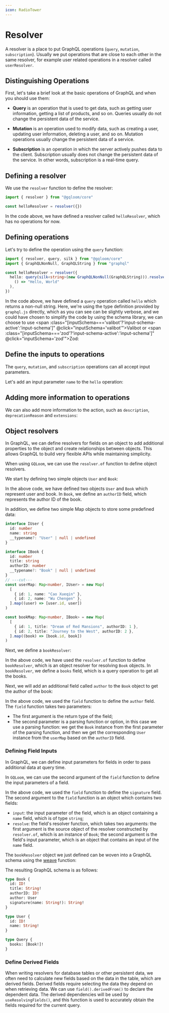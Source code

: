 ```yaml
---
icon: RadioTower
---
```

<script setup>
import { InputSchemaCodes, inputSchema } from "@/components/input-schema.tsx"
</script>
# Resolver

A resolver is a place to put GraphQL operations (`query`, `mutation`, `subscription`).
Usually we put operations that are close to each other in the same resolver, for example user related operations in a resolver called `userResolver`.

## Distinguishing Operations
First, let's take a brief look at the basic operations of GraphQL and when you should use them:

- **Query** is an operation that is used to get data, such as getting user information, getting a list of products, and so on. Queries usually do not change the persistent data of the service.

- **Mutation** is an operation used to modify data, such as creating a user, updating user information, deleting a user, and so on. Mutation operations usually change the persistent data of a service.

- **Subscription** is an operation in which the server actively pushes data to the client. Subscription usually does not change the persistent data of the service. In other words, subscription is a real-time query.

## Defining a resolver

We use the `resolver` function to define the resolver:

```ts
import { resolver } from "@gqloom/core"

const helloResolver = resolver({})
```

In the code above, we have defined a resolver called `helloResolver`, which has no operations for now.

## Defining operations

Let's try to define the operation using the `query` function:

```ts twoslash
import { resolver, query, silk } from "@gqloom/core"
import { GraphQLNonNull, GraphQLString } from "graphql"

const helloResolver = resolver({
  hello: query(silk<string>(new GraphQLNonNull(GraphQLString))).resolve(
    () => "Hello, World"
  ),
})
```

In the code above, we have defined a `query` operation called `hello` which returns a non-null string.
Here, we're using the type definition provided by `graphql.js` directly, which as you can see can be slightly verbose, and we could have chosen to simplify the code by using the schema library, we can choose to use <span :class="[inputSchema==='valibot'?'input-schema-active':'input-schema']" @click="inputSchema='valibot'">Valibot</span> or <span :class="[inputSchema==='zod'?'input-schema-active':'input-schema']"  @click="inputSchema='zod'">Zod</span>:

<InputSchemaCodes>
<template v-slot:valibot>

We can define the return type of the `hello` operation using [valibot](./schema/valibot) to define the return type of the `hello` operation:

```ts twoslash
import { resolver, query } from "@gqloom/core"
import * as v from "valibot"

const helloResolver = resolver({
  hello: query(v.string()).resolve(() => "Hello, World"),
})
```

In the code above, we use `v.string()` to define the return type of the `hello` operation. We can directly use the `valibot` schema as the `silk`.

</template>
<template v-slot:zod>

We can define the return type of the `hello` operation using [zod](./schema/zod) to define the return type of the `hello` operation:

```ts twoslash
import { resolver, query } from "@gqloom/core"
import * as z from "zod"

const helloResolver = resolver({
  hello: query(z.string()).resolve(() => "Hello, World"),
})
```

In the code above, we use `z.string()` to define the return type of the `hello` operation, and the `zodSilk` function lets us use the Schema definition of `zod` as a `silk`.
</template>
</InputSchemaCodes>

## Define the inputs to operations
The `query`, `mutation`, and `subscription` operations can all accept input parameters.

Let's add an input parameter `name` to the `hello` operation:

<InputSchemaCodes>
<template v-slot:valibot>

```ts twoslash
import { resolver, query } from '@gqloom/core'
import * as v from "valibot"

const helloResolver = resolver({
  hello: query(v.string())
    .input({ // [!code hl]
      name: v.nullish(v.string(), "World"), // [!code hl]
    }) // [!code hl]
    .resolve(({ name }) => `Hello, ${name}`),
})
```
In the code above, we passed in the `input` property in the second argument of the `query` function to define the input parameter: the `input` property is an object whose key is the name of the input parameter, and whose value is the type definition of the input parameter.

Here, we use `v.nullish(v.string(), “World”)` to define the `name` parameter, which is an optional string with a default value of `“World”`.
In the `resolve` function, we can get the value of the input parameter by the first parameter, and TypeScript will derive its type for us, in this case, we directly deconstruct to get the value of the `name` parameter.

</template>
<template v-slot:zod>

```ts twoslash
import { resolver, query } from '@gqloom/zod'
import * as z from "zod"

const helloResolver = resolver({
  hello: query(z.string())
    .input({ // [!code hl]
      name: z // [!code hl]
        .string() // [!code hl]
        .nullish() // [!code hl]
        .transform((value) => value ?? "World"), // [!code hl]
    }) // [!code hl]
    .resolve(({ name }) => `Hello, ${name}`),
})
```
In the code above, we passed in the `input` property in the second argument of the `query` function to define the input parameter: the `input` property is an object whose key is the name of the input parameter, and whose value is the type definition of the input parameter.

Here, we use `z.string().nullish()` to define the `name` parameter, which is an optional string with a default value of `“World”`.
In the `resolve` function, we can get the value of the input parameter by the first parameter, and TypeScript will derive its type for us, in this case, we directly deconstruct to get the value of the `name` parameter.

</template>
</InputSchemaCodes>

## Adding more information to operations

We can also add more information to the action, such as `description`, `deprecationReason` and `extensions`:

<InputSchemaCodes>
<template v-slot:valibot>

```ts twoslash
import { resolver, query } from '@gqloom/core'
import * as v from "valibot"

const helloResolver = resolver({
  hello: query(v.string())
    .description("Say hello to someone") // [!code hl]
    .input({ name: v.nullish(v.string(), "World") })
    .resolve(({ name }) => `Hello, ${name}!`),
})
```

</template>
<template v-slot:zod>

```ts twoslash
import { resolver, query } from '@gqloom/zod'
import * as z from "zod"

const helloResolver = resolver({
  hello: query(z.string())
    .description("Say hello to someone") // [!code hl]
    .input({
      name: z
        .string()
        .nullish()
        .transform((value) => value ?? "World"),
    })
    .resolve(({ name }) => `Hello, ${name ?? "World"}!`),
})
```

</template>
</InputSchemaCodes>

## Object resolvers
In GraphQL, we can define resolvers for fields on an object to add additional properties to the object and create relationships between objects.
This allows GraphQL to build very flexible APIs while maintaining simplicity.

When using `GQLoom`, we can use the `resolver.of` function to define object resolvers.

We start by defining two simple objects `User` and `Book`:

<InputSchemaCodes>
<template v-slot:valibot>

```ts twoslash
import * as v from "valibot"

const User = v.object({
  __typename: v.nullish(v.literal("User")),
  id: v.number(),
  name: v.string(),
})

interface IUser extends v.InferOutput<typeof User> {}

const Book = v.object({
  __typename: v.nullish(v.literal("Book")),
  id: v.number(),
  title: v.string(),
  authorID: v.number(),
})

interface IBook extends v.InferOutput<typeof Book> {}
```

</template>
<template v-slot:zod>

```ts twoslash
import * as z from "zod"

const User = z.object({
  __typename: z.literal("User").nullish(),
  id: z.number(),
  name: z.string(),
})

interface IUser extends z.infer<typeof User> {}

const Book = z.object({
  __typename: z.literal("Book").nullish(),
  id: z.number(),
  title: z.string(),
  authorID: z.number(),
})

interface IBook extends z.infer<typeof Book> {}
```

</template>
</InputSchemaCodes>

In the above code, we have defined two objects `User` and `Book` which represent user and book.
In `Book`, we define an `authorID` field, which represents the author ID of the book.

In addition, we define two simple Map objects to store some predefined data:

```ts twoslash
interface IUser {
  id: number
  name: string
  __typename?: "User" | null | undefined
}

interface IBook {
  id: number
  title: string
  authorID: number
  __typename?: "Book" | null | undefined
}
// ---cut---
const userMap: Map<number, IUser> = new Map(
  [
    { id: 1, name: "Cao Xueqin" },
    { id: 2, name: "Wu Chengen" },
  ].map((user) => [user.id, user])
)

const bookMap: Map<number, IBook> = new Map(
  [
    { id: 1, title: "Dream of Red Mansions", authorID: 1 },
    { id: 2, title: "Journey to the West", authorID: 2 },
  ].map((book) => [book.id, book])
)
```

Next, we define a `bookResolver`:

<InputSchemaCodes>
<template v-slot:valibot>

```ts twoslash
const User = v.object({
  __typename: v.nullish(v.literal("User")),
  id: v.number(),
  name: v.string(),
})

interface IUser extends v.InferOutput<typeof User> {}

const Book = v.object({
  __typename: v.nullish(v.literal("Book")),
  id: v.number(),
  title: v.string(),
  authorID: v.number(),
})

interface IBook extends v.InferOutput<typeof Book> {}

const userMap: Map<number, IUser> = new Map(
  [
    { id: 1, name: "Cao Xueqin" },
    { id: 2, name: "Wu Chengen" },
  ].map((user) => [user.id, user])
)

const bookMap: Map<number, IBook> = new Map(
  [
    { id: 1, title: "Dream of Red Mansions", authorID: 1 },
    { id: 2, title: "Journey to the West", authorID: 2 },
  ].map((book) => [book.id, book])
)
// ---cut---
import { resolver, query } from '@gqloom/core'
import * as v from "valibot"

const bookResolver = resolver.of(Book, {
  books: query(v.array(Book)).resolve(() => Array.from(bookMap.values())),
})
```

</template>
<template v-slot:zod>

```ts twoslash
const User = z.object({
  __typename: z.literal("User").nullish(),
  id: z.number(),
  name: z.string(),
})

interface IUser extends z.infer<typeof User> {}

const Book = z.object({
  __typename: z.literal("Book").nullish(),
  id: z.number(),
  title: z.string(),
  authorID: z.number(),
})

interface IBook extends z.infer<typeof Book> {}

const userMap: Map<number, IUser> = new Map(
  [
    { id: 1, name: "Cao Xueqin" },
    { id: 2, name: "Wu Chengen" },
  ].map((user) => [user.id, user])
)

const bookMap: Map<number, IBook> = new Map(
  [
    { id: 1, title: "Dream of Red Mansions", authorID: 1 },
    { id: 2, title: "Journey to the West", authorID: 2 },
  ].map((book) => [book.id, book])
)
// ---cut---
import { resolver, query } from '@gqloom/zod'
import * as z from "zod"

const bookResolver = resolver.of(Book, {
  books: query(z.array(Book)).resolve(() => Array.from(bookMap.values())),
})
```

</template>
</InputSchemaCodes>

In the above code, we have used the `resolver.of` function to define `bookResolver`, which is an object resolver for resolving `Book` objects.
In `bookResolver`, we define a `books` field, which is a query operation to get all the books.

Next, we will add an additional field called `author` to the `Book` object to get the author of the book:

<InputSchemaCodes>
<template v-slot:valibot>

```ts twoslash
const User = v.object({
  __typename: v.nullish(v.literal("User")),
  id: v.number(),
  name: v.string(),
})

interface IUser extends v.InferOutput<typeof User> {}

const Book = v.object({
  __typename: v.nullish(v.literal("Book")),
  id: v.number(),
  title: v.string(),
  authorID: v.number(),
})

interface IBook extends v.InferOutput<typeof Book> {}

const userMap: Map<number, IUser> = new Map(
  [
    { id: 1, name: "Cao Xueqin" },
    { id: 2, name: "Wu Chengen" },
  ].map((user) => [user.id, user])
)

const bookMap: Map<number, IBook> = new Map(
  [
    { id: 1, title: "Dream of Red Mansions", authorID: 1 },
    { id: 2, title: "Journey to the West", authorID: 2 },
  ].map((book) => [book.id, book])
)
// ---cut---
import { resolver, query, field } from '@gqloom/core'
import * as v from "valibot"

const bookResolver = resolver.of(Book, {
  books: query(v.array(Book)).resolve(() => Array.from(bookMap.values())),

  author: field(v.nullish(User)).resolve((book) => userMap.get(book.authorID)), // [!code hl]
})
```

</template>
<template v-slot:zod>

```ts twoslash
const User = z.object({
  __typename: z.literal("User").nullish(),
  id: z.number(),
  name: z.string(),
})

interface IUser extends z.infer<typeof User> {}

const Book = z.object({
  __typename: z.literal("Book").nullish(),
  id: z.number(),
  title: z.string(),
  authorID: z.number(),
})

interface IBook extends z.infer<typeof Book> {}

const userMap: Map<number, IUser> = new Map(
  [
    { id: 1, name: "Cao Xueqin" },
    { id: 2, name: "Wu Chengen" },
  ].map((user) => [user.id, user])
)

const bookMap: Map<number, IBook> = new Map(
  [
    { id: 1, title: "Dream of Red Mansions", authorID: 1 },
    { id: 2, title: "Journey to the West", authorID: 2 },
  ].map((book) => [book.id, book])
)
// ---cut---
import { resolver, query, field } from '@gqloom/zod'
import * as z from "zod"

const bookResolver = resolver.of(Book, {
  books: query(z.array(Book)).resolve(() => Array.from(bookMap.values())),

  author: field(User.nullish()).resolve((book) => userMap.get(book.authorID)), // [!code hl]
})
```

</template>
</InputSchemaCodes>

In the above code, we used the `field` function to define the `author` field.
The `field` function takes two parameters:
  - The first argument is the return type of the field;
  - The second parameter is a parsing function or option, in this case we use a parsing function: we get the `Book` instance from the first parameter of the parsing function, and then we get the corresponding `User` instance from the `userMap` based on the `authorID` field.

### Defining Field Inputs

In GraphQL, we can define input parameters for fields in order to pass additional data at query time.

In `GQLoom`, we can use the second argument of the `field` function to define the input parameters of a field.

<InputSchemaCodes>
<template v-slot:valibot>

```ts twoslash
const User = v.object({
  __typename: v.nullish(v.literal("User")),
  id: v.number(),
  name: v.string(),
})

interface IUser extends v.InferOutput<typeof User> {}

const Book = v.object({
  __typename: v.nullish(v.literal("Book")),
  id: v.number(),
  title: v.string(),
  authorID: v.number(),
})

interface IBook extends v.InferOutput<typeof Book> {}

const userMap: Map<number, IUser> = new Map(
  [
    { id: 1, name: "Cao Xueqin" },
    { id: 2, name: "Wu Chengen" },
  ].map((user) => [user.id, user])
)

const bookMap: Map<number, IBook> = new Map(
  [
    { id: 1, title: "Dream of Red Mansions", authorID: 1 },
    { id: 2, title: "Journey to the West", authorID: 2 },
  ].map((book) => [book.id, book])
)
// ---cut---
import { resolver, query, field } from '@gqloom/core'
import * as v from "valibot"

const bookResolver = resolver.of(Book, {
  books: query(v.array(Book)).resolve(() => Array.from(bookMap.values())),

  author: field(v.nullish(User)).resolve((book) => userMap.get(book.authorID)),

  signature: field(v.string()) // [!code hl]
    .input({ name: v.string() }) // [!code hl]
    .resolve((book, { name }) => { // [!code hl]
      return `The book ${book.title} is in ${name}'s collection.` // [!code hl]
    }), // [!code hl]
})
```

</template>
<template v-slot:zod>

```ts twoslash
const User = z.object({
  __typename: z.literal("User").nullish(),
  id: z.number(),
  name: z.string(),
})

interface IUser extends z.infer<typeof User> {}

const Book = z.object({
  __typename: z.literal("Book").nullish(),
  id: z.number(),
  title: z.string(),
  authorID: z.number(),
})

interface IBook extends z.infer<typeof Book> {}

const userMap: Map<number, IUser> = new Map(
  [
    { id: 1, name: "Cao Xueqin" },
    { id: 2, name: "Wu Chengen" },
  ].map((user) => [user.id, user])
)

const bookMap: Map<number, IBook> = new Map(
  [
    { id: 1, title: "Dream of Red Mansions", authorID: 1 },
    { id: 2, title: "Journey to the West", authorID: 2 },
  ].map((book) => [book.id, book])
)
// ---cut---
import { resolver, query, field } from '@gqloom/zod'
import * as z from "zod"

const bookResolver = resolver.of(Book, {
  books: query(z.array(Book)).resolve(() => Array.from(bookMap.values())),

  author: field(User.nullish()).resolve((book) => userMap.get(book.authorID)),

  signature: field(z.string()) // [!code hl]
    .input({ name: z.string() }) // [!code hl]
    .resolve((book, { name }) => { // [!code hl]
      return `The book ${book.title} is in ${name}'s collection.` // [!code hl]
    }), // [!code hl]
})
```

</template>
</InputSchemaCodes>

In the above code, we used the `field` function to define the `signature` field.
The second argument to the `field` function is an object which contains two fields:
  - `input`: the input parameter of the field, which is an object containing a `name` field, which is of type `string`;
  - `resolve`: the field's resolver function, which takes two arguments: the first argument is the source object of the resolver constructed by `resolver.of`, which is an instance of `Book`; the second argument is the field's input parameter, which is an object that contains an input of the `name` field.

The `bookResolver` object we just defined can be woven into a GraphQL schema using the [weave](./weave.md) function:

<InputSchemaCodes>
<template v-slot:valibot>

```ts
import { weave } from '@gqloom/core'
import { ValibotWeaver } from '@gqloom/valibot'

export const schema = weave(ValibotWeaver, bookResolver)
```

</template>
<template v-slot:zod>

```ts
import { weave } from '@gqloom/core'
import { ZodWeaver } from '@gqloom/zod'

export const schema = weave(ZodWeaver, bookResolver)
```

</template>
</InputSchemaCodes>

The resulting GraphQL schema is as follows:

```graphql title="GraphQL Schema"
type Book {
  id: ID!
  title: String!
  authorID: ID!
  author: User
  signature(name: String!): String!
}

type User {
  id: ID!
  name: String!
}

type Query {
  books: [Book!]!
}
```

### Define Derived Fields

When writing resolvers for database tables or other persistent data, we often need to calculate new fields based on the data in the table, which are derived fields.
Derived fields require selecting the data they depend on when retrieving data. We can use `field().derivedFrom()` to declare the dependent data.
The derived dependencies will be used by `useResolvingFields()`, and this function is used to accurately obtain the fields required for the current query. 

<InputSchemaCodes>
<template v-slot:valibot>

```ts
import { field, resolver } from "@gqloom/core"
import * as v from "valibot"
import { giraffes } from "./table"

export const giraffeResolver = resolver.of(giraffes, {
  age: field(v.number())
    .derivedFrom("birthDate")
    .resolve((giraffe) => {
      const today = new Date()
      const age = today.getFullYear() - giraffe.birthDate.getFullYear()
      return age
    }),
})
```

</template>
<template v-slot:zod>

```ts
import { field, resolver } from "@gqloom/core"
import * as z from "zod"
import { giraffes } from "./table"

export const giraffeResolver = resolver.of(giraffes, {
  age: field(z.number())
    .derivedFrom("birthDate")
    .resolve((giraffe) => {
      const today = new Date()
      const age = today.getFullYear() - giraffe.birthDate.getFullYear()
      return age
    }),
})
```

</template>
</InputSchemaCodes>
